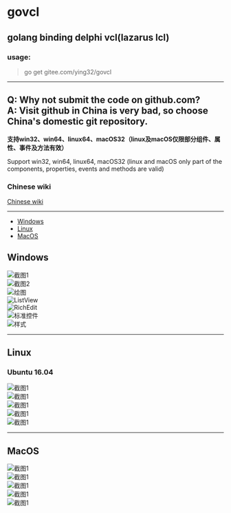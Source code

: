 # govcl

## golang binding delphi vcl(lazarus lcl)

### usage: 

> go get gitee.com/ying32/govcl    

---
Q: Why not submit the code on github.com?  
A: Visit github in China is very bad, so choose China's domestic git repository.
---

**支持win32、win64、linux64、macOS32（linux及macOS仅限部分组件、属性、事件及方法有效）**  

Support win32, win64, linux64, macOS32 (linux and macOS only part of the components, properties, events and methods are valid)  


### Chinese wiki  

[Chinese wiki](https://gitee.com/ying32/govcl/wikis/Home)  

---

* [Windows](#Windows)
* [Linux](#Linux)
* [MacOS](#MacOS)


## Windows

![截图1](https://raw.githubusercontent.com/ying32/govcl/master/Screenshot/1.png)    
![截图2](https://raw.githubusercontent.com/ying32/govcl/master/Screenshot/2.png)      
![绘图](https://raw.githubusercontent.com/ying32/govcl/master/Screenshot/draw.png)  
![ListView](https://raw.githubusercontent.com/ying32/govcl/master/Screenshot/listview.png)  
![RichEdit](https://raw.githubusercontent.com/ying32/govcl/master/Screenshot/richedit.png)  
![标准控件](https://raw.githubusercontent.com/ying32/govcl/master/Screenshot/std.png)  
![样式](https://raw.githubusercontent.com/ying32/govcl/master/Screenshot/style.png)  

---
## Linux 
### Ubuntu 16.04 

![截图1](https://raw.githubusercontent.com/ying32/govcl/master/Screenshot/1_linux.png)  
![截图1](https://raw.githubusercontent.com/ying32/govcl/master/Screenshot/2_linux.jpg)  
![截图1](https://raw.githubusercontent.com/ying32/govcl/master/Screenshot/3_linux.jpg)  
![截图1](https://raw.githubusercontent.com/ying32/govcl/master/Screenshot/4_linux.jpg)  
![截图1](https://raw.githubusercontent.com/ying32/govcl/master/Screenshot/5_linux.jpg)  


---
## MacOS

![截图1](https://raw.githubusercontent.com/ying32/govcl/master/Screenshot/1_macOS.jpg)  
![截图1](https://raw.githubusercontent.com/ying32/govcl/master/Screenshot/2_macOS.jpg)  
![截图1](https://raw.githubusercontent.com/ying32/govcl/master/Screenshot/3_macOS.jpg)  
![截图1](https://raw.githubusercontent.com/ying32/govcl/master/Screenshot/4_macOS.jpg)  
![截图1](https://raw.githubusercontent.com/ying32/govcl/master/Screenshot/5_macOS.jpg)  